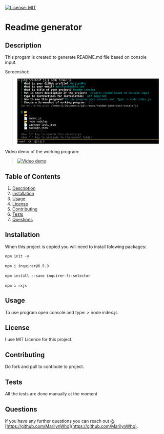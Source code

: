 [![License: MIT](https://img.shields.io/badge/License-MIT-yellow.svg)](https://opensource.org/licenses/MIT)

# Readme generator

## Description

This progam is created to generate README.md file based on console input.

Screenshot:

  > ![Screenshot](./img/screenshot-README-generator.png)

Video demo of the working program: 

  > [![Video demo](https://i9.ytimg.com/vi/xC83BtKrCYg/mq3.jpg)](https://youtu.be/xC83BtKrCYg) 

## Table of Contents

1. [Description](#Description)
2. [Installation](#Installation)
3. [Usage](#Usage)
4. [License](#License)
5. [Contributing](#Contributing)
6. [Tests](#Tests)
7. [Questions](#Questions)

## Installation

When this project is copied you will need to install folowing packages:

```
npm init -y

npm i inquirer@6.5.0

npm install --save inquirer-fs-selector

npm i rxjs
```

## Usage

To use program open console and  type: > node index.js

## License

I use MIT Licence for this project.

## Contributing

Do fork and pull to contibute to project.

## Tests

All the tests are done manually at the moment

## Questions

If you have any further questions you can reach out @ [https://github.com/MarilynWho](https://github.com/MarilynWho).
